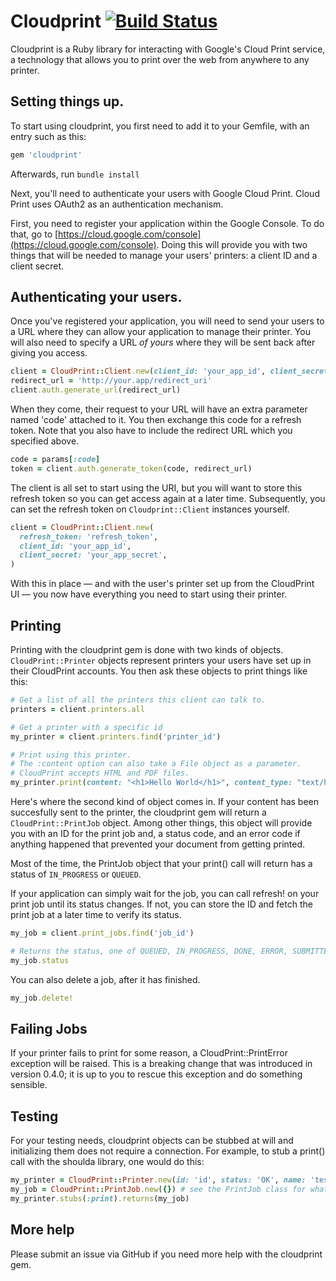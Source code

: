 # Cloudprint [![Build Status](https://travis-ci.org/thegengen/cloudprint.svg?branch=master)](https://travis-ci.org/thegengen/cloudprint)

Cloudprint is a Ruby library for interacting with Google's Cloud Print service, a technology that allows you to print over the web from anywhere to any printer.

## Setting things up.
To start using cloudprint, you first need to add it to your Gemfile, with an entry such as this:

```ruby
gem 'cloudprint'
```

Afterwards, run `bundle install`

Next, you'll need to authenticate your users with Google Cloud Print. Cloud Print uses OAuth2 as an authentication mechanism.

First, you need to register your application within the Google Console. To do that, go to [https://cloud.google.com/console](https://cloud.google.com/console). Doing this will provide you with two things that will be needed to manage your users' printers: a client ID and a client secret.

## Authenticating your users.
Once you've registered your application, you will need to send your users to a URL where they can allow your application to manage their printer. You will also need to specify a URL *of yours* where they will be sent back after giving you access.

```ruby
client = CloudPrint::Client.new(client_id: 'your_app_id', client_secret: 'your_app_secret')
redirect_url = 'http://your.app/redirect_uri'
client.auth.generate_url(redirect_url)
```

When they come, their request to your URL will have an extra parameter named 'code' attached to it. You then exchange this code for a refresh token. Note that you also have to include the redirect URL which you specified above.

```ruby
code = params[:code]
token = client.auth.generate_token(code, redirect_url)
```

The client is all set to start using the URI, but you will want to store this refresh token so you can get access again at a later time. Subsequently, you can set the refresh token on `Cloudprint::Client` instances yourself.

```ruby
client = CloudPrint::Client.new(
  refresh_token: 'refresh_token',
  client_id: 'your_app_id',
  client_secret: 'your_app_secret',
)
```

With this in place — and with the user's printer set up from the CloudPrint UI — you now have everything you need to start using their printer.

## Printing
Printing with the cloudprint gem is done with two kinds of objects. `CloudPrint::Printer` objects represent printers your users have set up in their CloudPrint accounts. You then ask these objects to print things like this:

```ruby
# Get a list of all the printers this client can talk to.
printers = client.printers.all

# Get a printer with a specific id
my_printer = client.printers.find('printer_id')

# Print using this printer.
# The :content option can also take a File object as a parameter.
# CloudPrint accepts HTML and PDF files.
my_printer.print(content: "<h1>Hello World</h1>", content_type: "text/html")
```

Here's where the second kind of object comes in. If your content has been succesfully sent to the printer, the cloudprint gem will return a `CloudPrint::PrintJob` object. Among other things, this object will provide you with an ID for the print job and, a status code, and an error code if anything happened that prevented your document from getting printed.

Most of the time, the PrintJob object that your print() call will return has a status of `IN_PROGRESS` or `QUEUED`.

If your application can simply wait for the job, you can call refresh! on your print job until its status changes. If not, you can store the ID and fetch the print job at a later time to verify its status.

```ruby
my_job = client.print_jobs.find('job_id')

# Returns the status, one of QUEUED, IN_PROGRESS, DONE, ERROR, SUBMITTED
my_job.status
```

You can also delete a job, after it has finished.

```ruby
my_job.delete!
```

## Failing Jobs
If your printer fails to print for some reason, a CloudPrint::PrintError exception will be raised.
This is a breaking change that was introduced in version 0.4.0; it is up to you to rescue this exception
and do something sensible.

## Testing
For your testing needs, cloudprint objects can be stubbed at will and initializing them does not require a connection. For example, to stub a print() call with the shoulda library, one would do this:

```ruby
my_printer = CloudPrint::Printer.new(id: 'id', status: 'OK', name: 'test_printer', display_name: 'Test Printer'
my_job = CloudPrint::PrintJob.new({}) # see the PrintJob class for what this hash can hold
my_printer.stubs(:print).returns(my_job)
```

## More help
Please submit an issue via GitHub if you need more help with the cloudprint gem.
